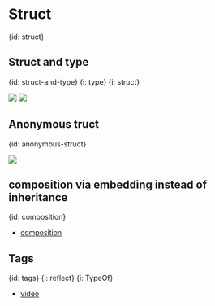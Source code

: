 # Struct
{id: struct}

## Struct and type
{id: struct-and-type}
{i: type}
{i: struct}

![](examples/struct-person/struct_person.go)
![](examples/struct-person/struct_person.out)

## Anonymous truct
{id: anonymous-struct}

![](examples/struct-anonymous/anonymous_struct.go)




## composition via embedding instead of inheritance
{id: composition}

* [composition](https://youtu.be/YS4e4q9oBaU?t=9469)

## Tags
{id: tags}
{i: reflect}
{i: TypeOf}

* [video](https://youtu.be/YS4e4q9oBaU?t=9747)
